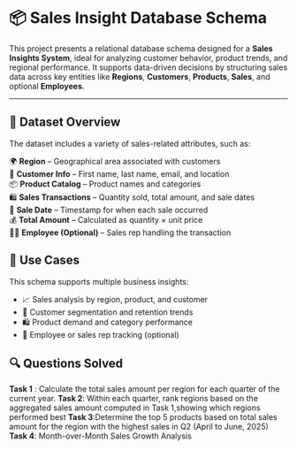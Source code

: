 # 📦 Sales Insight Database Schema

This project presents a relational database schema designed for a **Sales Insights System**, ideal for analyzing customer behavior, product trends, and regional performance.
It supports data-driven decisions by structuring sales data across key entities like **Regions**, **Customers**, **Products**, **Sales**, and optional **Employees**.

---

## 📁 Dataset Overview  

The dataset includes a variety of sales-related attributes, such as:

🌍 **Region** – Geographical area associated with customers  
👥 **Customer Info** – First name, last name, email, and location  
📦 **Product Catalog** – Product names and categories  
🛍️ **Sales Transactions** – Quantity sold, total amount, and sale dates  
📅 **Sale Date** – Timestamp for when each sale occurred  
💰 **Total Amount** – Calculated as quantity × unit price  
🧑‍💼 **Employee (Optional)** – Sales rep handling the transaction  


## 🧪 Use Cases

This schema supports multiple business insights:

- 📈 Sales analysis by region, product, and customer  
- 👥 Customer segmentation and retention trends
- 🛍️ Product demand and category performance
- 💼 Employee or sales rep tracking (optional)

## 🔍 Questions Solved

 **Task 1** : Calculate the total sales amount per region for each quarter of the current year.
 **Task 2**: Within each quarter, rank regions based on the aggregated sales amount computed in Task 1,showing which regions performed best
 **Task 3**:Determine the top 5 products based on total sales amount for the region with the highest sales in Q2 (April to June, 2025)
 **Task 4**: Month-over-Month Sales Growth Analysis


